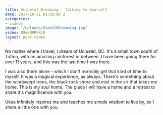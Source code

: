 ```yaml
---
title: Ucluelet Dreaming - Talking to Yourself
date: 2017-10-31 01:58:00 Z
categories:
- videos
image: "/uploads/Ukee%20Dreaming.jpg"
video: N9meN9REKiE
layout: post-video
---
```


No matter where I travel, I dream of Ucluelet, BC. It's a small town south of Tofino, with an amazing rainforest in between. I have been going there for over 11 years, and this was the last time I was there.

I was also there alone - which I don't normally get that kind of time to myself. It was a magical experience, as always. There's something about the windswept trees, the black rock shore and mist in the air that takes me home. This is my soul home. The place I will have a home and a retreat to share it's magnificence with you.

Ukee infinitely inspires me and teaches me simple wisdom to live by, so I share a little one with you. 
